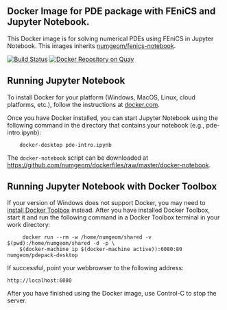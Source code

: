 ## Docker Image for PDE package with FEniCS and Jupyter Notebook.

This Docker image is for solving numerical PDEs using FEniCS in Jupyter Notebook. This images inherits [numgeom/fenics-notebook](https://hub.docker.com/r/numgeom/fenics-notebook).

[![Build Status](https://travis-ci.org/numgeom/dockerfiles.svg?branch=master)](https://travis-ci.org/numgeom/dockerfiles)     [![Docker Repository on Quay](https://quay.io/repository/numgeom/pdepack-desktop/status "Docker Repository on Quay")](https://quay.io/repository/numgeom/pdepack-desktop)

## Running Jupyter Notebook

To install Docker for your platform (Windows, MacOS, Linux, cloud platforms, etc.), follow the instructions at [docker.com](https://docs.docker.com/engine/getstarted/step_one/).

Once you have Docker installed, you can start Jupyter Notebook using the following command in the directory that contains your notebook (e.g., pde-intro.ipynb):
```
    docker-desktop pde-intro.ipynb
```
The `docker-notebook` script can be downloaded at <https://github.com/numgeom/dockerfiles/raw/master/docker-notebook>.

## Running Jupyter Notebook with Docker Toolbox

If your version of Windows does not support Docker, you may need to [install Docker Toolbox](https://docs.docker.com/toolbox/toolbox_install_windows/) instead. After you have installed Docker Toolbox, start it and run the following command in a Docker Toolbox terminal in your work directory:
```
     docker run --rm -w /home/numgeom/shared -v $(pwd):/home/numgeom/shared -d -p \
    $(docker-machine ip $(docker-machine active)):6080:80 numgeom/pdepack-desktop
```

If successful, point your webbrowser to the following address:
```
http://localhost:6080
```

After you have finished using the Docker image, use Control-C to stop the server.
